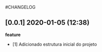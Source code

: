 #CHANGELOG

## [0.0.1] 2020-01-05 (12:38)

**feature**

- [1] Adicionado estrutura inicial do projeto